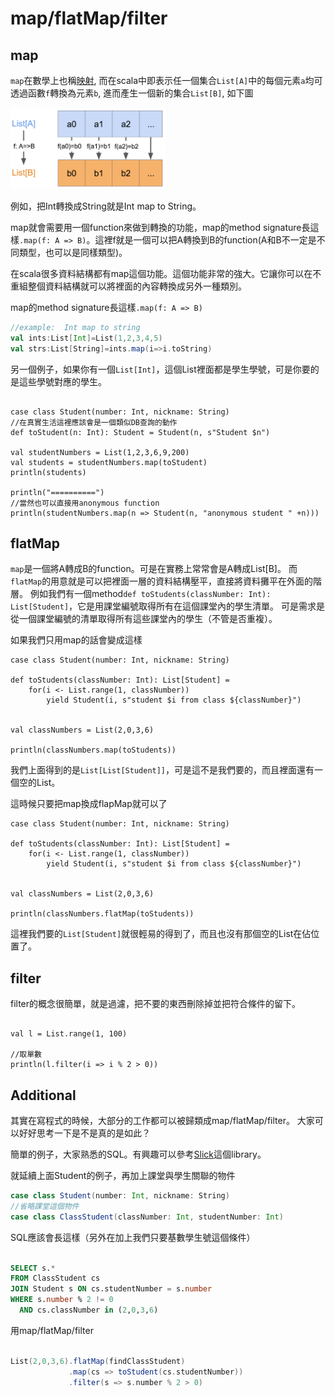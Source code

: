 <script>
  ((window.gitter = {}).chat = {}).options = {
    room: 'ScalaTaiwan/ScalaTaiwan'
  };
</script>
<script src="https://sidecar.gitter.im/dist/sidecar.v1.js" async defer></script>

# map/flatMap/filter

## map
`map`在數學上也稱[映射](https://zh.wikipedia.org/wiki/%E6%98%A0%E5%B0%84), 
而在scala中即表示任一個集合`List[A]`中的每個元素`a`均可透過函數`f`轉換為元素`b`, 進而產生一個新的集合`List[B]`, 如下圖 

<img class="float-center" src="images/map.png" style="height:130px"/>

例如，把Int轉換成String就是Int map to String。


map就會需要用一個function來做到轉換的功能，map的method signature長這樣`.map(f: A => B)`。這裡f就是一個可以把A轉換到B的function(A和B不一定是不同類型，也可以是同樣類型)。

在scala很多資料結構都有map這個功能。這個功能非常的強大。它讓你可以在不重組整個資料結構就可以將裡面的內容轉換成另外一種類別。

map的method signature長這樣`.map(f: A => B)`

```scala
//example:  Int map to string
val ints:List[Int]=List(1,2,3,4,5)
val strs:List[String]=ints.map(i=>i.toString)
```

另一個例子，如果你有一個`List[Int]`，這個List裡面都是學生學號，可是你要的是這些學號對應的學生。

```scalaFiddle

case class Student(number: Int, nickname: String)
//在真實生活這裡應該會是一個類似DB查詢的動作
def toStudent(n: Int): Student = Student(n, s"Student $n")

val studentNumbers = List(1,2,3,6,9,200)
val students = studentNumbers.map(toStudent)
println(students)

println("==========")
//當然也可以直接用anonymous function
println(studentNumbers.map(n => Student(n, "anonymous student " +n)))

```

## flatMap

`map`是一個將A轉成B的function。可是在實務上常常會是A轉成List[B]。
而`flatMap`的用意就是可以把裡面一層的資料結構壓平，直接將資料攤平在外面的階層。
例如我們有一個method`def toStudents(classNumber: Int): List[Student]`，它是用課堂編號取得所有在這個課堂內的學生清單。
可是需求是從一個課堂編號的清單取得所有這些課堂內的學生（不管是否重複）。

如果我們只用map的話會變成這樣

```scalaFiddle
case class Student(number: Int, nickname: String)

def toStudents(classNumber: Int): List[Student] = 
    for(i <- List.range(1, classNumber)) 
        yield Student(i, s"student $i from class ${classNumber}")


val classNumbers = List(2,0,3,6)

println(classNumbers.map(toStudents))
```

我們上面得到的是`List[List[Student]]`，可是這不是我們要的，而且裡面還有一個空的List。

這時候只要把map換成flapMap就可以了

```scalaFiddle
case class Student(number: Int, nickname: String)

def toStudents(classNumber: Int): List[Student] = 
    for(i <- List.range(1, classNumber)) 
        yield Student(i, s"student $i from class ${classNumber}")


val classNumbers = List(2,0,3,6)

println(classNumbers.flatMap(toStudents))
```

這裡我們要的`List[Student]`就很輕易的得到了，而且也沒有那個空的List在佔位置了。

## filter

filter的概念很簡單，就是過濾，把不要的東西刪除掉並把符合條件的留下。

```scalaFiddle

val l = List.range(1, 100)

//取單數
println(l.filter(i => i % 2 > 0))

```

## Additional

其實在寫程式的時候，大部分的工作都可以被歸類成map/flatMap/filter。
大家可以好好思考一下是不是真的是如此？

簡單的例子，大家熟悉的SQL。有興趣可以參考[Slick](http://slick.lightbend.com/doc/3.2.1/queries.html)這個library。

就延續上面Student的例子，再加上課堂與學生關聯的物件
```scala
case class Student(number: Int, nickname: String)
//省略課堂這個物件
case class ClassStudent(classNumber: Int, studentNumber: Int)
```
SQL應該會長這樣（另外在加上我們只要基數學生號這個條件）
```sql

SELECT s.* 
FROM ClassStudent cs 
JOIN Student s ON cs.studentNumber = s.number
WHERE s.number % 2 != 0
  AND cs.classNumber in (2,0,3,6)
```

用map/flatMap/filter

```scala

List(2,0,3,6).flatMap(findClassStudent)
             .map(cs => toStudent(cs.studentNumber))
             .filter(s => s.number % 2 > 0)
```




